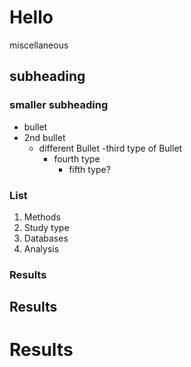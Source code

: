 # Hello
miscellaneous 
## subheading
### smaller subheading
- bullet
- 2nd bullet
  - different Bullet
    -third type of Bullet
      - fourth type
        - fifth type?
        
### List
1. Methods     
  1. Study type
  1. Databases
  1. Analysis
  
### Results
## Results
# Results
